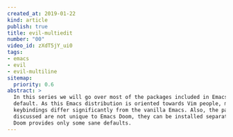 ```yaml
---
created_at: 2019-01-22
kind: article
publish: true
title: evil-multiedit
number: "00"
video_id: zXdT5jY_ui0
tags:
- emacs 
- evil
- evil-multiline 
sitemap:
  priority: 0.6
abstract: >
  In this series we will go over most of the packages included in Emacs Doom by
  default. As this Emacs distribution is oriented towards Vim people, most of the
  keybindings differ significantly from the vanilla Emacs. Also, the packages
  discussed are not unique to Emacs Doom, they can be installed separately; Emacs
  Doom provides only some sane defaults.
---
```

